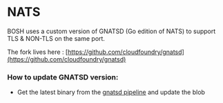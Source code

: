 # NATS 

BOSH uses a custom version of GNATSD (Go edition of NATS) to support TLS & NON-TLS on the same port.

The fork lives here : [https://github.com/cloudfoundry/gnatsd](https://github.com/cloudfoundry/gnatsd)

### How to update GNATSD version: 

- Get the latest binary from the [gnatsd
  pipeline](https://main.bosh-ci.cf-app.com/teams/main/pipelines/gnatsd)
and update the blob
